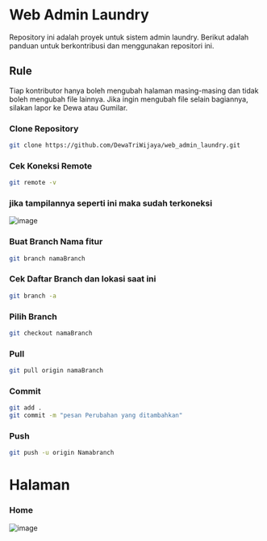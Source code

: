 # Web Admin Laundry

Repository ini adalah proyek untuk sistem admin laundry. Berikut adalah panduan untuk berkontribusi dan menggunakan repositori ini.

## Rule
Tiap kontributor hanya boleh mengubah halaman masing-masing dan tidak boleh mengubah file lainnya. Jika ingin mengubah file selain bagiannya, silakan lapor ke Dewa atau Gumilar.

### Clone Repository

```bash
git clone https://github.com/DewaTriWijaya/web_admin_laundry.git
```

### Cek Koneksi Remote
```bash
git remote -v
```
### jika tampilannya seperti ini maka sudah terkoneksi
![image](https://github.com/user-attachments/assets/34277a95-0e70-4f3a-8f21-31905dbbd724)


### Buat Branch Nama fitur
```bash
git branch namaBranch
```
### Cek Daftar Branch dan lokasi saat ini
```bash
git branch -a
```


### Pilih Branch
```bash
git checkout namaBranch
```

### Pull
```bash
git pull origin namaBranch
```

### Commit
```bash
git add .
git commit -m "pesan Perubahan yang ditambahkan"
```

### Push
```bash
git push -u origin Namabranch
```

# Halaman

### Home
![image](https://github.com/user-attachments/assets/82753a86-b641-4606-a603-94108506a53f)

